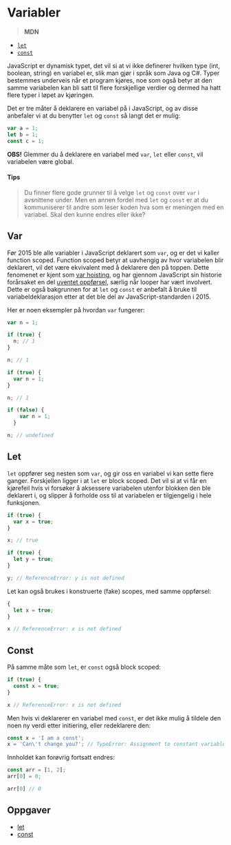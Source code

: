 # Variabler

> **MDN**
* [`let`](https://developer.mozilla.org/en-US/docs/Web/JavaScript/Reference/Statements/let)
* [`const`](https://developer.mozilla.org/en-US/docs/Web/JavaScript/Reference/Statements/const)


JavaScript er dynamisk typet, det vil si at vi ikke definerer hvilken type (int, boolean, string) en variabel er, slik man gjør i språk som Java og C#. Typer bestemmes underveis når et program kjøres, noe som også betyr at den samme variabelen kan bli satt til flere forskjellige verdier og dermed ha hatt flere typer i løpet av kjøringen.

Det er tre måter å deklarere en variabel på i JavaScript, og av disse anbefaler vi at du benytter `let` og `const` så langt det er mulig:

```javascript
var a = 1;
let b = 1;
const c = 1;
```
**OBS!** Glemmer du å deklarere en variabel med `var`, `let` eller `const`, vil variabelen være global.

#### Tips
> Du finner flere gode grunner til å velge `let` og `const` over `var` i avsnittene under. Men en annen fordel med `let` og `const` er at du kommuniserer til andre som leser koden hva som er meningen med en variabel. Skal den kunne endres eller ikke?

## Var
Før 2015 ble alle variabler i JavaScript deklarert som `var`, og er det vi kaller function scoped. Function scoped betyr at uavhengig av hvor variabelen blir deklarert, vil det være ekvivalent med å deklarere den på toppen. Dette fenomenet er kjent som [var hoisting](https://developer.mozilla.org/en-US/docs/Web/JavaScript/Reference/Statements/var#var_hoisting), og har gjennom JavaScript sin historie forårsaket en del [uventet oppførsel](http://ignaciothayer.com/post/a-dangerous-example-of-javascript-hoisting/), særlig når looper har vært involvert. Dette er også bakgrunnen for at `let` og `const` er anbefalt å bruke til variabeldeklarasjon etter at det ble del av JavaScript-standarden i 2015.

Her er noen eksempler på hvordan `var` fungerer:
```javascript
var n = 1;

if (true) {
  n; // 1
}

n; // 1
```
```javascript
if (true) {
  var n = 1;
}

n; // 1
```
```javascript
if (false) {
    var n = 1;
  }

n; // undefined
```


## Let

`let` oppfører seg nesten som `var`, og gir oss en variabel vi kan sette flere ganger. Forskjellen ligger i at `let` er block scoped. Det vil si at vi får en kjørefeil hvis vi forsøker å aksessere variabelen utenfor blokken den ble deklarert i, og slipper å forholde oss til at variabelen er tilgjengelig i hele funksjonen.

```javascript
if (true) {
  var x = true;
}

x; // true

if (true) {
  let y = true;
}

y; // ReferenceError: y is not defined
```

Let kan også brukes i konstruerte (fake) scopes, med samme oppførsel:
```javascript
{
  let x = true;
}

x // ReferenceError: x is not defined
```

## Const
På samme måte som `let`, er `const` også block scoped:

```javascript
if (true) {
  const x = true;
}

x // ReferenceError: x is not defined
```

Men hvis vi deklarerer en variabel med `const`, er det ikke mulig å tildele den noen ny verdi etter initiering, eller redeklarere den:

```javascript
const x = 'I am a const';
x = 'Can\'t change you?'; // TypeError: Assignment to constant variable.
```
Innholdet kan forøvrig fortsatt endres:

```javascript
const arr = [1, 2];
arr[0] = 0;

arr[0] // 0
```

## Oppgaver
* [let](http://tddbin.com/#?kata=es6/language/block-scoping/let)
* [const](https://jsbin.com/huqodog/1/edit?js,console)
